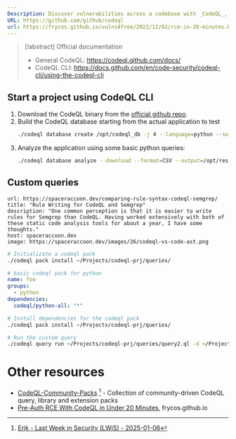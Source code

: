 ```yaml
---
Description: Discover vulnerabilities across a codebase with _CodeQL_, our industry-leading semantic code analysis engine. _CodeQL_ lets you query code as though it were data.
URL: https://github.com/github/codeql
url: https://frycos.github.io/vulns4free/2022/12/02/rce-in-20-minutes.html
---
```


>[!abstract] Official documentation
>- General CodeQL: https://codeql.github.com/docs/
>- CodeQL CLI: https://docs.github.com/en/code-security/codeql-cli/using-the-codeql-cli

## Start a project using CodeQL CLI

1. Download the CodeQL binary from the [official github repo](https://github.com/github/codeql-cli-binaries/releases).
2. Build the CodeQL database starting from the actual application to test
   ```bash
   ./codeql database create /opt/codeql_db -j 4 --language=python --source-root=/opt/app --overwrite
   ```
3. Analyze the application using some basic python queries:
   ```bash
   ./codeql database analyze --download --format=CSV --output=/opt/results/codeql_results.csv /opt/codeql_db codeql/python-queries
   ```


## Custom queries

```cardlink
url: https://spaceraccoon.dev/comparing-rule-syntax-codeql-semgrep/
title: "Rule Writing for CodeQL and Semgrep"
description: "One common perception is that it is easier to write rules for Semgrep than CodeQL. Having worked extensively with both of these static code analysis tools for about a year, I have some thoughts."
host: spaceraccoon.dev
image: https://spaceraccoon.dev/images/26/codeql-vs-code-ast.png
```


```bash
# Initializate a codeql pack
./codeql pack install ~/Projects/codeql-prj/queries/
```

```yml
# basic codeql pack for python
name: foo
groups: 
  - python
dependencies:
  codeql/python-all: "*"
```

```bash
# Install dependencies for the codeql pack
./codeql pack install ~/Projects/codeql-prj/queries/

# Run the custom query
./codeql query run ~/Projects/codeql-prj/queries/query2.ql -d ~/Projects/codeql-prj/db
```

# Other resources
- [CodeQL-Community-Packs](https://github.com/GitHubSecurityLab/CodeQL-Community-Packs/) [^1] - Collection of community-driven CodeQL query, library and extension packs
- [Pre-Auth RCE With CodeQL in Under 20 Minutes](../../Readwise/Articles/Frycos%20Security%20Diary%20-%20Pre-Auth%20RCE%20With%20CodeQL%20in%20Under%2020%20Minutes.md), frycos.github.io


[^1]: [Erik - Last Week in Security (LWiS) - 2025-01-06](../../Readwise/Articles/Erik%20-%20Last%20Week%20in%20Security%20(LWiS)%20-%202025-01-06.md#^994fd4)
